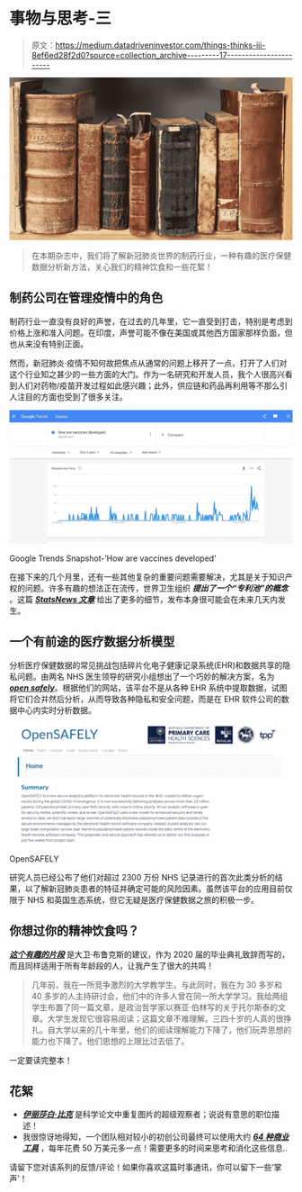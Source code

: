 # 事物与思考-三

> 原文：<https://medium.datadriveninvestor.com/things-thinks-iii-8ef6ed28f2d0?source=collection_archive---------17----------------------->

![](img/9fd4e9cfb433f4dca8f283da8a557e27.png)

> 在本期杂志中，我们将了解新冠肺炎世界的制药行业，一种有趣的医疗保健数据分析新方法，关心我们的精神饮食和一些花絮！

## **制药公司在管理疫情中的角色**

制药行业一直没有良好的声誉，在过去的几年里，它一直受到打击，特别是考虑到价格上涨和准入问题。在印度，声誉可能不像在美国或其他西方国家那样负面，但也从来没有特别正面。

然而，新冠肺炎·疫情不知何故把焦点从通常的问题上移开了一点，打开了人们对这个行业知之甚少的一些方面的大门。作为一名研究和开发人员，我个人很高兴看到人们对药物/疫苗开发过程如此感兴趣；此外，供应链和药品再利用等不那么引人注目的方面也受到了很多关注。

![](img/a4b40a9535b47c486d55325c4a9c43b4.png)

Google Trends Snapshot-’How are vaccines developed’

在接下来的几个月里，还有一些其他复杂的重要问题需要解决，尤其是关于知识产权的问题。许多有趣的想法正在流传，世界卫生组织 ***提出了一个“专利池”的概念*** 。这篇 [***StatsNews 文章***](https://www.statnews.com/pharmalot/2020/05/15/who-covid19-coronavirus-patents-intellectual-property/) 给出了更多的细节，发布本身很可能会在未来几天内发生。

## 一个有前途的医疗数据分析模型

分析医疗保健数据的常见挑战包括碎片化电子健康记录系统(EHR)和数据共享的隐私问题。由两名 NHS 医生领导的研究小组想出了一个巧妙的解决方案，名为[***open safely***](https://opensafely.org/)。根据他们的网站，该平台不是从各种 EHR 系统中提取数据，试图将它们合并然后分析，从而导致各种隐私和安全问题，而是在 EHR 软件公司的数据中心内实时分析数据。

![](img/923cdbbd6e37dbfb68f76d3117e1709b.png)

OpenSAFELY

研究人员已经公布了他们对超过 2300 万份 NHS 记录进行的首次此类分析的结果，以了解新冠肺炎患者的特征并确定可能的风险因素。虽然该平台的应用目前仅限于 NHS 和英国生态系统，但它无疑是医疗保健数据之旅的积极一步。

## 你想过你的精神饮食吗？

[***这个有趣的片段***](https://www.theatlantic.com/ideas/archive/2020/05/commencement-address-too-honest-have-been-delivered-person/611572/) 是大卫·布鲁克斯的建议，作为 2020 届的毕业典礼致辞而写的，而且同样适用于所有年龄段的人，让我产生了很大的共鸣！

> 几年前，我在一所竞争激烈的大学教学生。与此同时，我在为 30 多岁和 40 多岁的人主持研讨会，他们中的许多人曾在同一所大学学习。我给两组学生布置了同一篇文章，是政治哲学家以赛亚·伯林写的关于托尔斯泰的文章。大学生发现它很容易阅读；这篇文章不难理解。三四十岁的人真的很挣扎。自大学以来的几十年里，他们的阅读理解能力下降了，他们玩弄思想的能力也下降了。他们思想的上限比过去低了。

一定要读完整本！

## 花絮

*   [***伊丽莎白·比克***](https://www.nature.com/articles/d41586-020-01363-z?utm_source=twt_nnc&utm_medium=social&utm_campaign=naturenews) 是科学论文中重复图片的超级观察者；说说有意思的职位描述！
*   我很惊讶地得知，一个团队相对较小的初创公司最终可以使用大约 [***64 种商业工具***](https://twitter.com/spencerfry/status/1263555141795491840) ，每年花费 50 万美元多一点！需要更多的时间来思考和消化这些信息..

请留下您对该系列的反馈/评论！如果你喜欢这篇时事通讯，你可以留下一些‘掌声’！